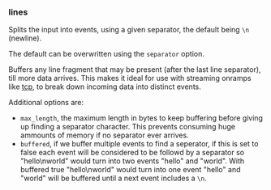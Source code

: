 ### lines

Splits the input into events, using a given separator, the default being `\n` (newline).

The default can be overwritten using the `separator` option.

Buffers any line fragment that may be present (after the last line separator), till more data arrives. This makes it ideal for use with streaming onramps like [tcp](../tcp), to break down incoming data into distinct events.

Additional options are:

* `max_length`, the maximum length in bytes to keep buffering before giving up finding a separator character. This prevents consuming huge ammounts of memory if no separator ever arrives.
* `buffered`, if we buffer multiple events to find a seperator, if this is set to false each event will be considered to be followd by a separator so "hello\nworld" would turn into two events "hello" and "world". With buffered true "hello\nworld" would turn into one event "hello" and "world" will be buffered until a next event includes a `\n`.